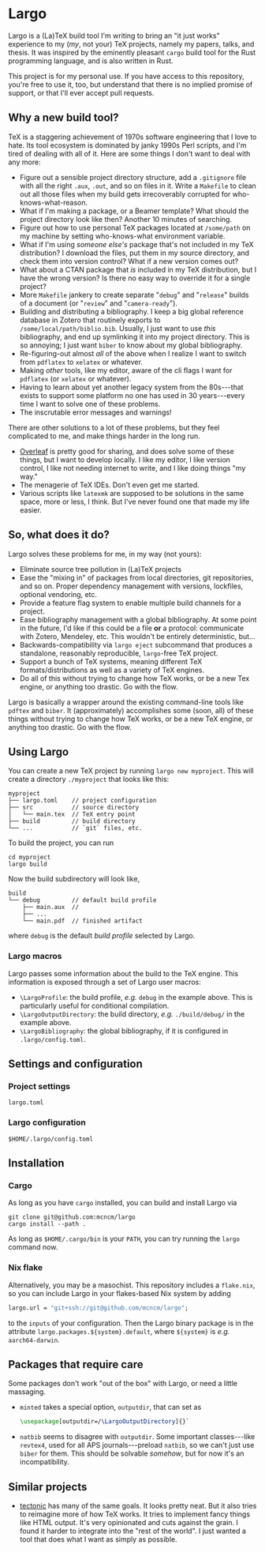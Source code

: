 # Largo

Largo is a (La)TeX build tool I'm writing to bring an "it just works" experience to my (*my*, not your) TeX projects, namely my papers, talks, and thesis. It was inspired by the eminently pleasant `cargo` build tool for the Rust programming language, and is also written in Rust.

This project is for my personal use. If you have access to this repository, you're free to use it, too, but understand that there is no implied promise of support, or that I'll ever accept pull requests.

## Why a new build tool?
TeX is a staggering achievement of 1970s software engineering that I love to hate. Its tool ecosystem is dominated by janky 1990s Perl scripts, and I'm tired of dealing with all of it. Here are some things I don't want to deal with any more:
* Figure out a sensible project directory structure, add a `.gitignore` file with all the right `.aux`, `.out`, and so on files in it. Write a `Makefile` to clean out all those files when my build gets irrecoverably corrupted for who-knows-what-reason.
* What if I'm making a package, or a Beamer template? What should the project directory look like then? Another 10 minutes of searching.
* Figure out how to use personal TeX packages located at `/some/path` on my machine by setting who-knows-what environment variable.
* What if I'm using *someone else's* package that's not included in my TeX distribution? I download the files, put them in my source directory, and check them into version control? What if a new version comes out?
* What about a CTAN package that *is* included in my TeX distribution, but I have the wrong version? Is there no easy way to override it for a single project?
* More `Makefile` jankery to create separate "`debug`" and "`release`" builds of a document (or "`review`" and "`camera-ready`").
* Building and distributing a bibliography. I keep a big global reference database in Zotero that routinely exports to `/some/local/path/biblio.bib`. Usually, I just want to use _this_ bibliography, and end up symlinking it into my project directory. This is so annoying; I just want `biber` to know about my global bibliography.
* Re-figuring-out almost *all* of the above when I realize I want to switch from `pdflatex` to `xelatex` or whatever.
* Making _other_ tools, like my editor, aware of the cli flags I want for `pdflatex` (or `xelatex` or whatever).
* Having to learn about yet another legacy system from the 80s---that exists to support some platform no one has used in 30 years---every time I want to solve one of these problems.
* The inscrutable error messages and warnings!

There are other solutions to a lot of these problems, but they feel complicated to me, and make things harder in the long run.
* [Overleaf](https://www.overleaf.com) is pretty good for sharing, and does solve some of these things, but I want to develop locally. I like my editor, I like version control, I like not needing internet to write, and I like doing things "my way."
* The menagerie of TeX IDEs. Don't even get me started.
* Various scripts like `latexmk` are supposed to be solutions in the same space, more or less, I think. But I've never found one that made my life easier.

## So, what does it do?
Largo solves these problems for me, in my way (not yours):
+ Eliminate source tree pollution in (La)TeX projects
+ Ease the "mixing in" of packages from local directories, git repositories, and so on. Proper dependency management with versions, lockfiles, optional vendoring, etc.
+ Provide a feature flag system to enable multiple build channels for a project.
+ Ease bibliography management with a global bibliography. At some point in the future, I'd like if this could be a file **or** a protocol: communicate with Zotero, Mendeley, etc. This wouldn't be entirely deterministic, but...
+ Backwards-compatibility via `largo eject` subcommand that produces a standalone, reasonably reproducible, `largo`-free TeX project.
+ Support a bunch of TeX systems, meaning different TeX formats/distributions as well as a variety of TeX engines.
+ Do all of this without trying to change how TeX works, or be a new Tex engine, or anything too drastic. Go with the flow.

Largo is basically a wrapper around the existing command-line tools like `pdftex` and `biber`. It (approximately) accomplishes some (soon, all) of these things without trying to change how TeX works, or be a new TeX engine, or anything too drastic. Go with the flow.

## Using Largo

You can create a new TeX project by running `largo new myproject`. This will create a directory `./myproject` that looks like this:
```
myproject
├── largo.toml    // project configuration
├── src           // source directory
│   └── main.tex  // TeX entry point
├── build         // build directory
└── ...           // `git` files, etc.
```
To build the project, you can run

``` shell
cd myproject
largo build
```

Now the build subdirectory will look like,

``` shell
build
└── debug         // default build profile
    ├── main.aux  // 
    ├── ...
    └── main.pdf  // finished artifact
```

where `debug` is the default _build profile_ selected by Largo.

### Largo macros
Largo passes some information about the build to the TeX engine. This information is exposed through a set of Largo user macros:

* `\LargoProfile`: the build profile, _e.g._ `debug` in the example above. This is particularly useful for conditional compilation.
* `\LargoOutputDirectory`: the build directory, _e.g._ `./build/debug/` in the example above.
* `\LargoBibliography`: the global bibliography, if it is configured in `.largo/config.toml`.

## Settings and configuration
### Project settings
`largo.toml`
### Largo configuration
`$HOME/.largo/config.toml`

## Installation
### Cargo
As long as you have `cargo` installed, you can build and install Largo via
``` shell
git clone git@github.com:mcncm/largo
cargo install --path .
```
As long as `$HOME/.cargo/bin` is your `PATH`, you can try running the `largo` command now.

### Nix flake
Alternatively, you may be a masochist. This repository includes a `flake.nix`, so you can include Largo in your flakes-based Nix system by adding

``` nix
largo.url = "git+ssh://git@github.com/mcncm/largo";
```

to the `inputs` of your configuration. Then the Largo binary package is in the attribute `largo.packages.${system}.default`, where `${system}` is _e.g._ `aarch64-darwin`.

## Packages that require care
Some packages don't work "out of the box" with Largo, or need a little massaging.
+ `minted` takes a special option, `outputdir`, that can set as 
  ``` tex
  \usepackage[outputdir=/\LargoOutputDirectory]{}`
  ```
+ `natbib` seems to disagree with `outputdir`. Some important classes---like
  `revtex4`, used for all APS journals---preload `natbib`, so we can't just use
  `biber` for them. This should be solvable *somehow*, but for now it's an incompatibility.

## Similar projects
+ [tectonic](https://tectonic-typesetting.github.io/en-US/) has many of the same goals. It looks pretty neat. But it also tries to reimagine more of how TeX works. It tries to implement fancy things like HTML output. It's very opinionated and cuts against the grain. I found it harder to integrate into the "rest of the world". I just wanted a tool that does what I want as simply as possible.
